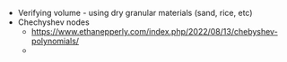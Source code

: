 - Verifying volume - using dry granular materials (sand, rice, etc)
- Chechyshev nodes 
	- https://www.ethanepperly.com/index.php/2022/08/13/chebyshev-polynomials/
	- 